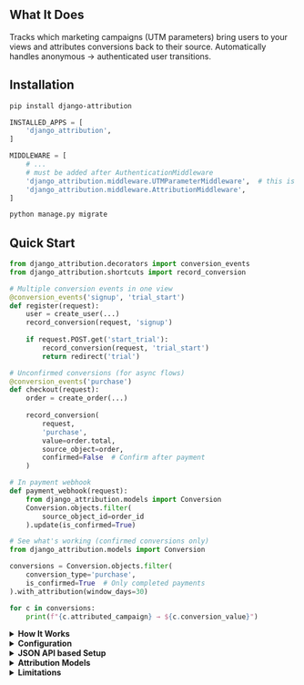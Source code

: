## What It Does

Tracks which marketing campaigns (UTM parameters) bring users to your views and attributes conversions back to their source. Automatically handles anonymous → authenticated user transitions.

## Installation

```bash
pip install django-attribution
```

```python
INSTALLED_APPS = [
    'django_attribution',
]

MIDDLEWARE = [
    # ...
    # must be added after AuthenticationMiddleware
    'django_attribution.middleware.UTMParameterMiddleware',  # this is not needed for json based apis
    'django_attribution.middleware.AttributionMiddleware',
]
```

```bash
python manage.py migrate
```

## Quick Start

```python
from django_attribution.decorators import conversion_events
from django_attribution.shortcuts import record_conversion

# Multiple conversion events in one view
@conversion_events('signup', 'trial_start')
def register(request):
    user = create_user(...)
    record_conversion(request, 'signup')
    
    if request.POST.get('start_trial'):
        record_conversion(request, 'trial_start')
        return redirect('trial')

# Unconfirmed conversions (for async flows)
@conversion_events('purchase')  
def checkout(request):
    order = create_order(...)
    
    record_conversion(
        request,
        'purchase',
        value=order.total,
        source_object=order,
        confirmed=False  # Confirm after payment
    )

# In payment webhook
def payment_webhook(request):
    from django_attribution.models import Conversion
    Conversion.objects.filter(
        source_object_id=order_id
    ).update(is_confirmed=True)
```

```python
# See what's working (confirmed conversions only)
from django_attribution.models import Conversion

conversions = Conversion.objects.filter(
    conversion_type='purchase',
    is_confirmed=True  # Only completed payments
).with_attribution(window_days=30)

for c in conversions:
    print(f"{c.attributed_campaign} → ${c.conversion_value}")
```

<details>
<summary><strong>How It Works</strong></summary>

1. User clicks ad: `site.com?utm_source=google&utm_campaign=summer`
2. Middleware captures UTM parameters as touchpoint
3. User converts later (can be days/weeks later)
4. Conversion is attributed to original campaign

The package uses cookies to maintain identity across sessions and automatically handles when anonymous users create accounts.
</details>

<details>
<summary><strong>Configuration</strong></summary>

```python
DJANGO_ATTRIBUTION = {
    # Cookie settings
    'COOKIE_MAX_AGE': 60 * 60 * 24 * 90,  # 90 days
    'COOKIE_DOMAIN': '.example.com',       # For subdomains
    
    # Bot filtering
    'FILTER_BOTS': True,
    
    # Exclude paths
    'UTM_EXCLUDED_URLS': ['/admin/', '/api/'],
}
```
</details>

<details>
<summary><strong>JSON API based Setup</strong></summary>

**Same domain API** (e.g., app.example.com + api.example.com):
- Skip `UTMParameterMiddleware` (it's for URL parameters)
- Create endpoint to receive UTM data
- Send `X-Attribution-Trigger: true` header to the endpoint responsible for receive UTM data
- Cookies handle identity across subdomains

**Different domains**: Not supported (cookies don't cross domains).
</details>

<details>
<summary><strong>Attribution Models</strong></summary>

```python
from django_attribution.attribution_models import first_touch, last_touch

# Last-touch (default): Credit goes to final campaign before conversion
conversions = Conversion.objects.with_attribution(model=last_touch)

# First-touch: Credit goes to first campaign that brought user
conversions = Conversion.objects.with_attribution(model=first_touch)

# with_attribution() annotates these fields:
for c in conversions:
    print(c.attributed_source)      # e.g., 'google'
    print(c.attributed_medium)      # e.g., 'cpc'
    print(c.attributed_campaign)    # e.g., 'summer_sale'
    print(c.attributed_term)        # e.g., 'running shoes'
    print(c.attributed_content)     # e.g., 'blue_banner'
    print(c.attribution_metadata)   # {'model': 'LastTouchAttributionModel', 'window_days': 30}
```

**Tip**: For pending conversions (unpaid orders, trials), use `confirmed=False` and update later via webhooks. Always filter by `is_confirmed=True` in your analytics to ensure accuracy.
</details>

<details>
<summary><strong>Limitations</strong></summary>

- **Cookie-based**: Won't work across different domains
- **UTM only**: No support for gclid, fbclid, etc for now
- **Attribution models**: Only first/last touch for now
</details>
